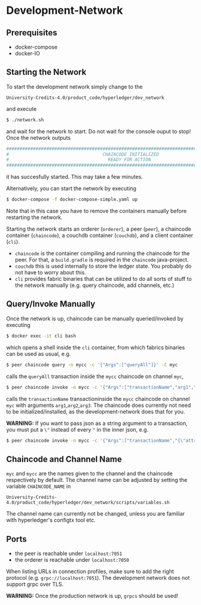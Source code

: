 # Development-Network

## Prerequisites
* docker-compose
* docker-IO

## Starting the Network
To start the development network simply change to the 

```
University-Credits-4.0/product_code/hyperledger/dev_network
``` 
and execute

```bash
$ ./network.sh
```

and wait for the network to start. Do not wait for the console ouput to stop! Once the network outputs

```bash
############################################################################################
#                                   CHAINCODE INITIALIZED                                  #
#                                     READY FOR ACTION                                     #
############################################################################################
```
it has succesfully started. This may take a few minutes.

Alternatively, you can start the network by executing

```bash
$ docker-compose -f docker-compose-simple.yaml up
```
Note that in this case you have to remove the containers manually before restarting the network.

Starting the network starts an orderer (```orderer```), a peer (```peer```), a chaincode container (```chaincode```), a couchdb container (```couchdb```), and a client container (```cli```).

*  ```chaincode``` is the container compiling and running the chaincode for the peer. For that, a ```build.gradle``` is required in the ```chaincode``` java-project.
* ```couchdb``` this is used internally to store the ledger state. You probably do not have to worry about this.
* ```cli``` provides fabric binaries that can be utilized to do all sorts of stuff to the network manually (e.g. query chaincode, add channels, etc.)

## Query/Invoke Manually

Once the network is up, chaincode can be manually queried/invoked by executing

```bash
$ docker exec -it cli bash
```

which opens a shell inside the ```cli``` container, from which fabrics binaries can be used as usual, e.g.

```bash
$ peer chaincode query -n mycc -c '{"Args":["queryAll"]}' -C myc
```

calls the ```queryAll``` transaction inside the ```mycc``` chaincode on channel ```myc```,

```bash
$ peer chaincode invoke -n mycc -c '{"Args":["transactionName","arg1","arg2","arg3"]}' -C myc
```

calls the ```transactionName``` transactioninside the ```mycc``` chaincode on channel ```myc``` with arguments ```arg1```,```arg2```,```arg3```.
The chaincode does currently not need to be initialized/installed, as the development-network does that for you.

**WARNING:** If you want to pass json as a string argument to a transaction, you must put a ```\"``` instead of every ```"``` in the inner json, e.g.

```bash
$ peer chaincode invoke -n mycc -c '{"Args":["transactionName","{\"attribute\": \"value\"}"]}' -C myc
```

## Chaincode and Channel Name

```myc``` and ```mycc``` are the names given to the channel and the chaincode respectively by default.
The channel name can be adjusted by setting the variable ```CHAINCODE_NAME``` in 

```
University-Credits-4.0/product_code/hyperledger/dev_network/scripts/variables.sh
```

The channel name can currently not be changed, unless you are familiar with hyperledger's configtx tool etc.

## Ports
* the peer is reachable under ```localhost:7051```
* the orderer is reachable under ```localhost:7050```

When listing URLs in connection profiles, make sure to add the right protocol (e.g. ```grpc://localhost:7051```).
The development network does not support grpc over TLS.

**WARNING:** Once the production network is up, ```grpcs``` should be used!